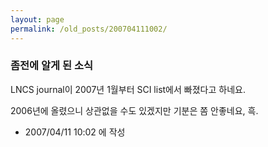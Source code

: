 ```yaml
---
layout: page
permalink: /old_posts/200704111002/
---
```


### 좀전에 알게 된 소식

LNCS journal이 2007년 1월부터 SCI list에서 빠졌다고 하네요.

2006년에 올렸으니 상관없을 수도 있겠지만 기분은 쫌 안좋네요, 흑.






- 2007/04/11 10:02 에 작성
